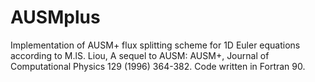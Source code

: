 # AUSMplus
Implementation of AUSM+ flux splitting scheme for 1D Euler equations according to M.lS. Liou, A sequel to AUSM: AUSM+, Journal of Computational Physics 129 (1996) 364-382.
Code written in Fortran 90.
